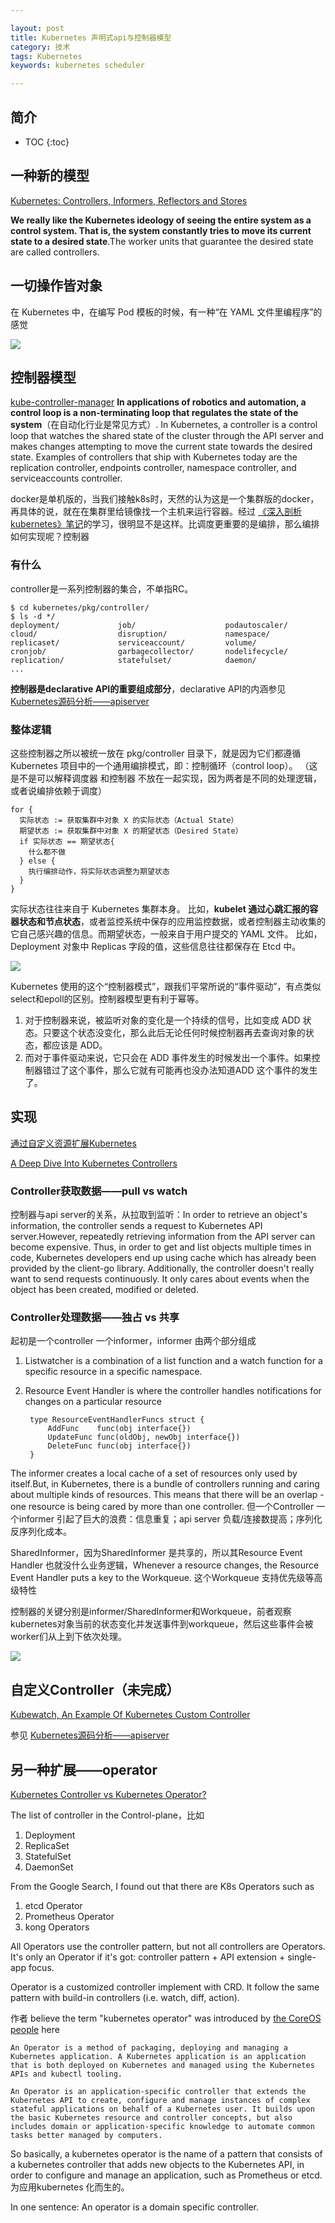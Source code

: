 ```yaml
---

layout: post
title: Kubernetes 声明式api与控制器模型
category: 技术
tags: Kubernetes
keywords: kubernetes scheduler

---
```


## 简介

* TOC
{:toc}

## 一种新的模型

[Kubernetes: Controllers, Informers, Reflectors and Stores](http://borismattijssen.github.io/articles/kubernetes-informers-controllers-reflectors-stores)

**We really like the Kubernetes ideology of seeing the entire system as a control system. That is, the system constantly tries to move its current state to a desired state**.The worker units that guarantee the desired state are called controllers.

## 一切操作皆对象

在 Kubernetes 中，在编写 Pod 模板的时候，有一种“在 YAML 文件里编程序”的感觉

![](/public/upload/kubernetes/kubernetes_object.png)

## 控制器模型

[kube-controller-manager](https://kubernetes.io/docs/reference/command-line-tools-reference/kube-controller-manager/) **In applications of robotics and automation, a control loop is a non-terminating loop that regulates the state of the system**（在自动化行业是常见方式）. In Kubernetes, a controller is a control loop that watches the shared state of the cluster through the API server and makes changes attempting to move the current state towards the desired state. Examples of controllers that ship with Kubernetes today are the replication controller, endpoints controller, namespace controller, and serviceaccounts controller.

docker是单机版的，当我们接触k8s时，天然的认为这是一个集群版的docker，再具体的说，就在在集群里给镜像找一个主机来运行容器。经过 [《深入剖析kubernetes》笔记](http://qiankunli.github.io/2018/08/26/parse_kubernetes_note.html)的学习，很明显不是这样。比调度更重要的是编排，那么编排如何实现呢？控制器

### 有什么

controller是一系列控制器的集合，不单指RC。

	$ cd kubernetes/pkg/controller/
	$ ls -d */              
	deployment/             job/                    podautoscaler/          
	cloud/                  disruption/             namespace/              
	replicaset/             serviceaccount/         volume/
	cronjob/                garbagecollector/       nodelifecycle/          replication/            statefulset/            daemon/
	...

**控制器是declarative API的重要组成部分**，declarative API的内涵参见[Kubernetes源码分析——apiserver](http://qiankunli.github.io/2019/01/05/kubernetes_source_apiserver.html)

### 整体逻辑

这些控制器之所以被统一放在 pkg/controller 目录下，就是因为它们都遵循 Kubernetes 项目中的一个通用编排模式，即：控制循环（control loop）。 （这是不是可以解释调度器 和控制器 不放在一起实现，因为两者是不同的处理逻辑，或者说编排依赖于调度）

	for {
	  实际状态 := 获取集群中对象 X 的实际状态（Actual State）
	  期望状态 := 获取集群中对象 X 的期望状态（Desired State）
	  if 实际状态 == 期望状态{
	    什么都不做
	  } else {
	    执行编排动作，将实际状态调整为期望状态
	  }
	}

实际状态往往来自于 Kubernetes 集群本身。 比如，**kubelet 通过心跳汇报的容器状态和节点状态**，或者监控系统中保存的应用监控数据，或者控制器主动收集的它自己感兴趣的信息。而期望状态，一般来自于用户提交的 YAML 文件。 比如，Deployment 对象中 Replicas 字段的值，这些信息往往都保存在 Etcd 中。

![](/public/upload/kubernetes/k8s_controller_definition.PNG)

Kubernetes 使用的这个“控制器模式”，跟我们平常所说的“事件驱动”，有点类似 select和epoll的区别。控制器模型更有利于幂等。

1. 对于控制器来说，被监听对象的变化是一个持续的信号，比如变成 ADD 状态。只要这个状态没变化，那么此后无论任何时候控制器再去查询对象的状态，都应该是 ADD。
2. 而对于事件驱动来说，它只会在 ADD 事件发生的时候发出一个事件。如果控制器错过了这个事件，那么它就有可能再也没办法知道ADD 这个事件的发生了。

## 实现

[通过自定义资源扩展Kubernetes](https://blog.gmem.cc/extend-kubernetes-with-custom-resources)

[A Deep Dive Into Kubernetes Controllers](https://engineering.bitnami.com/articles/a-deep-dive-into-kubernetes-controllers.html) 

### Controller获取数据——pull vs watch

控制器与api server的关系，从拉取到监听：In order to retrieve an object's information, the controller sends a request to Kubernetes API server.However, repeatedly retrieving information from the API server can become expensive. Thus, in order to get and list objects multiple times in code, Kubernetes developers end up using cache which has already been provided by the client-go library. Additionally, the controller doesn't really want to send requests continuously. It only cares about events when the object has been created, modified or deleted. 

### Controller处理数据——独占 vs 共享

起初是一个controller 一个informer，informer 由两个部分组成

1. Listwatcher is a combination of a list function and a watch function for a specific resource in a specific namespace. 
2. Resource Event Handler is where the controller handles notifications for changes on a particular resource

		type ResourceEventHandlerFuncs struct {
			AddFunc    func(obj interface{})
			UpdateFunc func(oldObj, newObj interface{})
			DeleteFunc func(obj interface{})
		}

The informer creates a local cache of a set of resources only used by itself.But, in Kubernetes, there is a bundle of controllers running and caring about multiple kinds of resources. This means that there will be an overlap - one resource is being cared by more than one controller. 但一个Controller 一个informer 引起了巨大的浪费：信息重复；api server 负载/连接数提高；序列化反序列化成本。

SharedInformer，因为SharedInformer 是共享的，所以其Resource Event Handler 也就没什么业务逻辑，Whenever a resource changes, the Resource Event Handler puts a key to the Workqueue.  这个Workqueue 支持优先级等高级特性

控制器的关键分别是informer/SharedInformer和Workqueue，前者观察kubernetes对象当前的状态变化并发送事件到workqueue，然后这些事件会被worker们从上到下依次处理。

![](/public/upload/kubernetes/kubernete_controller_pattern.png)


## 自定义Controller（未完成）

[Kubewatch, An Example Of Kubernetes Custom Controller](https://engineering.bitnami.com/articles/kubewatch-an-example-of-kubernetes-custom-controller.html)

参见 [Kubernetes源码分析——apiserver](http://qiankunli.github.io/2019/01/05/kubernetes_source_apiserver.html)

## 另一种扩展——operator

[Kubernetes Controller vs Kubernetes Operator?](https://stackoverflow.com/questions/47848258/kubernetes-controller-vs-kubernetes-operator)

The list of controller in the Control-plane，比如

1. Deployment
2. ReplicaSet
3. StatefulSet
4. DaemonSet

From the Google Search, I found out that there are K8s Operators such as

1. etcd Operator
2. Prometheus Operator
3. kong Operators


All Operators use the controller pattern, but not all controllers are Operators. It's only an Operator if it's got: controller pattern + API extension + single-app focus.

Operator is a customized controller implement with CRD. It follow the same pattern with build-in controllers (i.e. watch, diff, action).


作者 believe the term "kubernetes operator" was introduced by [the CoreOS people](https://coreos.com/operators/) here

	An Operator is a method of packaging, deploying and managing a Kubernetes application. A Kubernetes application is an application that is both deployed on Kubernetes and managed using the Kubernetes APIs and kubectl tooling.

	An Operator is an application-specific controller that extends the Kubernetes API to create, configure and manage instances of complex stateful applications on behalf of a Kubernetes user. It builds upon the basic Kubernetes resource and controller concepts, but also includes domain or application-specific knowledge to automate common tasks better managed by computers.

So basically, a kubernetes operator is the name of a pattern that consists of a kubernetes controller that adds new objects to the Kubernetes API, in order to configure and manage an application, such as Prometheus or etcd. 为应用kubernetes 化而生的。

In one sentence: An operator is a domain specific controller.

